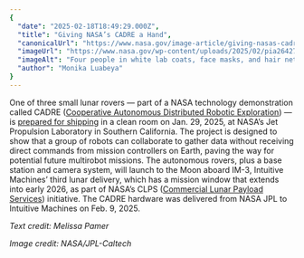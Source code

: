 ```yaml
---
{
  "date": "2025-02-18T18:49:29.000Z",
  "title": "Giving NASA’s CADRE a Hand",
  "canonicalUrl": "https://www.nasa.gov/image-article/giving-nasas-cadre-a-hand/",
  "imageUrl": "https://www.nasa.gov/wp-content/uploads/2025/02/pia26427orig.jpg",
  "imageAlt": "Four people in white lab coats, face masks, and hair nets hold up a small, upside-down robotic rover by red handles inside a room with industrial equipment in the background.",
  "author": "Monika Luabeya"
}
---
```


One of three small lunar rovers — part of a NASA technology demonstration called CADRE ([Cooperative Autonomous Distributed Robotic Exploration](https://www.jpl.nasa.gov/missions/cadre)) — is [prepared for shipping](https://www.nasa.gov/technology/nasas-mini-rover-team-is-packed-for-lunar-journey/) in a clean room on Jan. 29, 2025, at NASA’s Jet Propulsion Laboratory in Southern California. The project is designed to show that a group of robots can collaborate to gather data without receiving direct commands from mission controllers on Earth, paving the way for potential future multirobot missions. The autonomous rovers, plus a base station and camera system, will launch to the Moon aboard IM-3, Intuitive Machines’ third lunar delivery, which has a mission window that extends into early 2026, as part of NASA’s CLPS ([Commercial Lunar Payload Services](https://www.nasa.gov/commercial-lunar-payload-services/)) initiative. The CADRE hardware was delivered from NASA JPL to Intuitive Machines on Feb. 9, 2025.

_Text credit: Melissa Pamer_

_Image credit: NASA/JPL-Caltech_
